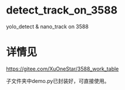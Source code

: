 # detect_track_on_3588
yolo_detect &amp; nano_track on 3588



#  详情见
https://gitee.com/XuOneStar/3588_work_table


子文件夹中demo.py已封装好，可直接使用。
